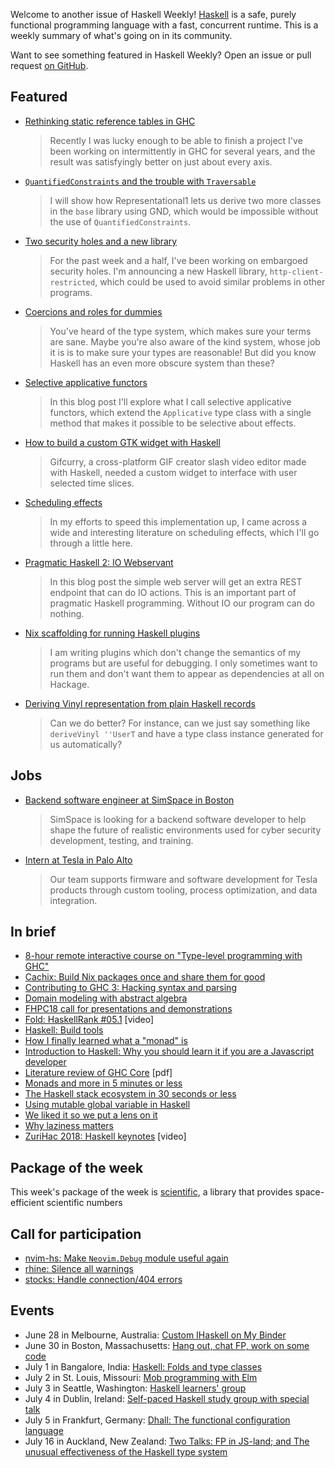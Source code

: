 <!-- 2018-06-28 -->

Welcome to another issue of Haskell Weekly!
[Haskell](https://haskell-lang.org) is a safe, purely functional programming language with a fast, concurrent runtime.
This is a weekly summary of what's going on in its community.

Want to see something featured in Haskell Weekly?
Open an issue or pull request [on GitHub](https://github.com/haskellweekly/haskellweekly.github.io).

## Featured

-   [Rethinking static reference tables in GHC](https://simonmar.github.io/posts/2018-06-22-New-SRTs.html)

    > Recently I was lucky enough to be able to finish a project I've been working on intermittently in GHC for several years, and the result was satisfyingly better on just about every axis.

-   [`QuantifiedConstraints` and the trouble with `Traversable`](https://ryanglscott.github.io/2018/06/22/quantifiedconstraints-and-the-trouble-with-traversable/)

    > I will show how Representational1 lets us derive two more classes in the `base` library using GND, which would be impossible without the use of `QuantifiedConstraints`.

-   [Two security holes and a new library](https://joeyh.name/blog/entry/two_security_holes_and_a_new_library/)

    > For the past week and a half, I've been working on embargoed security holes. I'm announcing a new Haskell library, `http-client-restricted`, which could be used to avoid similar problems in other programs.

-   [Coercions and roles for dummies](http://reasonablypolymorphic.com/blog/roles/)

    > You've heard of the type system, which makes sure your terms are sane. Maybe you're also aware of the kind system, whose job it is is to make sure your types are reasonable! But did you know Haskell has an even more obscure system than these?

-   [Selective applicative functors](https://blogs.ncl.ac.uk/andreymokhov/selective/)

    > In this blog post I'll explore what I call selective applicative functors, which extend the `Applicative` type class with a single method that makes it possible to be selective about effects.

-   [How to build a custom GTK widget with Haskell](https://codeburst.io/how-to-build-a-custom-gtk-widget-with-haskell-eaff04a6262)

    > Gifcurry, a cross-platform GIF creator slash video editor made with Haskell, needed a custom widget to interface with user selected time slices.

-   [Scheduling effects](https://doisinkidney.com/posts/2018-06-23-scheduling-effects.html)

    > In my efforts to speed this implementation up, I came across a wide and interesting literature on scheduling effects, which I'll go through a little here.

-   [Pragmatic Haskell 2: IO Webservant](https://jappieklooster.nl/pragmatic-haskell-ii-io-webservant.html)

    > In this blog post the simple web server will get an extra REST endpoint that can do IO actions. This is an important part of pragmatic Haskell programming. Without IO our program can do nothing.

-   [Nix scaffolding for running Haskell plugins](https://mpickering.github.io/posts/2018-06-24-haskell-nix-plugins.html)

    > I am writing plugins which don't change the semantics of my programs but are useful for debugging. I only sometimes want to run them and don't want them to appear as dependencies at all on Hackage.

-   [Deriving Vinyl representation from plain Haskell records](https://www.gagandeepbhatia.com/blog/deriving-vinyl-representation-from-plain-haskell-records/)

    > Can we do better? For instance, can we just say something like `deriveVinyl ''UserT` and have a type class instance generated for us automatically?

## Jobs

-   [Backend software engineer at SimSpace in Boston](https://angel.co/simspace/jobs/64261-software-engineer-backend)

    > SimSpace is looking for a backend software developer to help shape the future of realistic environments used for cyber security development, testing, and training.

-   [Intern at Tesla in Palo Alto](https://np.reddit.com/r/haskell/comments/8smtw0/fall_2018_internship_opportunity_with_tesla_inc/)

    > Our team supports firmware and software development for Tesla products through custom tooling, process optimization, and data integration.

## In brief

-   [8-hour remote interactive course on "Type-level programming with GHC"](https://www.well-typed.com/blog/2018/06/remote-interactive-type-level-programming-course/)
-   [Cachix: Build Nix packages once and share them for good](https://cachix.org)
-   [Contributing to GHC 3: Hacking syntax and parsing](https://mmhaskell.com/blog/2018/6/25/contributing-to-ghc-3-hacking-syntax-and-parsing)
-   [Domain modeling with abstract algebra](https://medium.com/@reidev275/domain-modeling-with-abstract-algebra-47f8f9e0d012)
-   [FHPC18 call for presentations and demonstrations](https://icfp18.sigplan.org/track/FHPC-2018-papers#FHPC18-Call-for-Presentations-and-Demonstrations)
-   [Fold: HaskellRank #05.1](https://www.youtube.com/watch?v=24XK4LPoCXc) [video]
-   [Haskell: Build tools](https://kowainik.github.io/posts/2018-06-21-haskell-build-tools.html)
-   [How I finally learned what a "monad" is](https://www.bsima.me/clog/how-i-learned-monads.html)
-   [Introduction to Haskell: Why you should learn it if you are a Javascript developer](https://medium.com/@manojsinghnegi/introduction-to-haskell-why-you-should-learn-it-if-you-are-a-javascript-developer-a7f7410c16c4)
-   [Literature review of GHC Core](https://github.com/xnning/GHC-Core-Literature-Review/blob/e650e0d26f45242a0705722f533403dac3a069f7/doc/doc.pdf) [pdf]
-   [Monads and more in 5 minutes or less](https://hackernoon.com/monads-and-more-in-5-minutes-or-less-80d71f19dc11)
-   [The Haskell stack ecosystem in 30 seconds or less](https://chrisconlan.com/the-haskell-package-ecosystem-in-30-seconds-or-less/)
-   [Using mutable global variable in Haskell](https://siskam.link/2018-06-22-using-mutable-global-variable-in-haskell.html)
-   [We liked it so we put a lens on it](https://np.reddit.com/r/haskell/comments/8sxxsu/we_liked_it_so_we_put_a_lens_on_it/)
-   [Why laziness matters](https://benlynn.blogspot.com/2018/06/why-laziness-matters.html)
-   [ZuriHac 2018: Haskell keynotes](https://www.youtube.com/playlist?list=PLOvRW_utVPVlMaey1LnM1FWGnJwztEz5O) [video]

## Package of the week

This week's package of the week is [scientific](https://hackage.haskell.org/package/scientific-0.3.6.2),
a library that provides space-efficient scientific numbers

## Call for participation

-   [nvim-hs: Make `Neovim.Debug` module useful again](https://github.com/neovimhaskell/nvim-hs/issues/66)
-   [rhine: Silence all warnings](https://github.com/turion/rhine/issues/89)
-   [stocks: Handle connection/404 errors](https://github.com/dabcoder/stocks/issues/37)

## Events

-   June 28 in Melbourne, Australia: [Custom IHaskell on My Binder](https://www.meetup.com/Melbourne-Haskell-Users-Group/events/250030739/)
-   June 30 in Boston, Massachusetts: [Hang out, chat FP, work on some code](https://www.meetup.com/Weekly-Functional-Programming-Meetup/events/251972531/)
-   July 1 in Bangalore, India: [Haskell: Folds and type classes](https://www.meetup.com/Bangalore-Functional-Programmers-Meetup/events/251782741/)
-   July 2 in St. Louis, Missouri: [Mob programming with Elm](https://www.meetup.com/STLElm/events/251917825/)
-   July 3 in Seattle, Washington: [Haskell learners' group](https://www.meetup.com/SEAHUG/events/250476077/)
-   July 4 in Dublin, Ireland: [Self-paced Haskell study group with special talk](https://www.meetup.com/haskell-dublin-meetup/events/252058824/)
-   July 5 in Frankfurt, Germany: [Dhall: The functional configuration language](https://www.meetup.com/Frankfurt-Haskell-User-Group/events/251622624/)
-   July 16 in Auckland, New Zealand: [Two Talks: FP in JS-land; and The unusual effectiveness of the Haskell type system](https://www.meetup.com/Functional-Programming-Auckland/events/252103853/)

